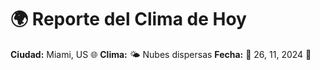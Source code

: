 # 🌍 Reporte del Clima de Hoy

**Ciudad:** Miami, US 🌐
**Clima:** 🌤️ Nubes dispersas
**Fecha:** 📅 26, 11, 2024 🚀
